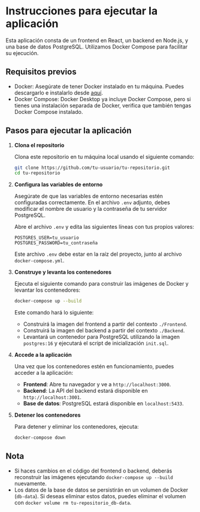 
# Instrucciones para ejecutar la aplicación

Esta aplicación consta de un frontend en React, un backend en Node.js, y una base de datos PostgreSQL. Utilizamos Docker Compose para facilitar su ejecución.

## Requisitos previos

- Docker: Asegúrate de tener Docker instalado en tu máquina. Puedes descargarlo e instalarlo desde [aquí](https://www.docker.com/products/docker-desktop).
- Docker Compose: Docker Desktop ya incluye Docker Compose, pero si tienes una instalación separada de Docker, verifica que también tengas Docker Compose instalado. 

## Pasos para ejecutar la aplicación

1. **Clona el repositorio**

   Clona este repositorio en tu máquina local usando el siguiente comando:
   ```sh
   git clone https://github.com/tu-usuario/tu-repositorio.git
   cd tu-repositorio
   ```

2. **Configura las variables de entorno**

   Asegúrate de que las variables de entorno necesarias estén configuradas correctamente. En el archivo `.env` adjunto, debes modificar el nombre de usuario y la contraseña de tu servidor PostgreSQL.

   Abre el archivo `.env` y edita las siguientes líneas con tus propios valores:
   ```
   POSTGRES_USER=tu_usuario
   POSTGRES_PASSWORD=tu_contraseña
   ```

   Este archivo `.env` debe estar en la raíz del proyecto, junto al archivo `docker-compose.yml`.

3. **Construye y levanta los contenedores**

   Ejecuta el siguiente comando para construir las imágenes de Docker y levantar los contenedores:
   ```sh
   docker-compose up --build
   ```

   Este comando hará lo siguiente:
   - Construirá la imagen del frontend a partir del contexto `./Frontend`.
   - Construirá la imagen del backend a partir del contexto `./Backend`.
   - Levantará un contenedor para PostgreSQL utilizando la imagen `postgres:16` y ejecutará el script de inicialización `init.sql`.

4. **Accede a la aplicación**

   Una vez que los contenedores estén en funcionamiento, puedes acceder a la aplicación:

   - **Frontend**: Abre tu navegador y ve a `http://localhost:3000`.
   - **Backend**: La API del backend estará disponible en `http://localhost:3001`.
   - **Base de datos**: PostgreSQL estará disponible en `localhost:5433`.

5. **Detener los contenedores**

   Para detener y eliminar los contenedores, ejecuta:
   ```sh
   docker-compose down
   ```

## Nota

- Si haces cambios en el código del frontend o backend, deberás reconstruir las imágenes ejecutando `docker-compose up --build` nuevamente.
- Los datos de la base de datos se persistirán en un volumen de Docker (`db-data`). Si deseas eliminar estos datos, puedes eliminar el volumen con `docker volume rm tu-repositorio_db-data`.
```
